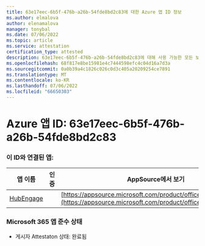 ```yaml
---
title: 63e17eec-6b5f-476b-a26b-54fde8bd2c83에 대한 Azure 앱 ID 정보
ms.author: elmalova
author: elenamalova
manager: tonybal
ms.date: 07/06/2022
ms.topic: article
ms.service: attestation
certification_type: attested
description: 63e17eec-6b5f-476b-a26b-54fde8bd2c83에 대해 사용 가능한 모든 보안 및 규정 준수 정보입니다.
ms.openlocfilehash: 68f817e8be15981e4c7444598efc4c04d16a7d3a
ms.sourcegitcommit: 0a0b39a4c1826c026c0d3c405a20209254ce7891
ms.translationtype: MT
ms.contentlocale: ko-KR
ms.lasthandoff: 07/06/2022
ms.locfileid: "66650303"
---
```

# <a name="azure-app-id-63e17eec-6b5f-476b-a26b-54fde8bd2c83"></a>Azure 앱 ID: 63e17eec-6b5f-476b-a26b-54fde8bd2c83


### <a name="apps-associated-with-this-id"></a>이 ID와 연결된 앱:
| **앱 이름** | **인증** | **AppSource에서 보기** |
|--------------|---------------|-----------------------|
| [HubEngage](../forward/WA200003668.md) |  | [https://appsource.microsoft.com/product/office/WA200003668](https://appsource.microsoft.com/product/office/WA200003668) |

### <a name="microsoft-365-app-compliance-status"></a>Microsoft 365 앱 준수 상태
- 게시자 Attestaton 상태: 완료됨
